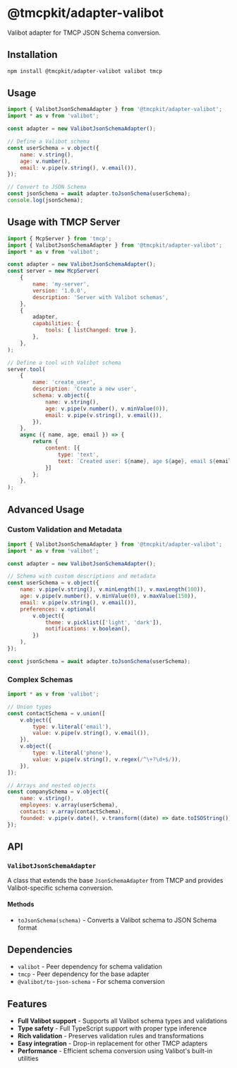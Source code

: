 # @tmcpkit/adapter-valibot

Valibot adapter for TMCP JSON Schema conversion.

## Installation

```bash
npm install @tmcpkit/adapter-valibot valibot tmcp
```

## Usage

```javascript
import { ValibotJsonSchemaAdapter } from '@tmcpkit/adapter-valibot';
import * as v from 'valibot';

const adapter = new ValibotJsonSchemaAdapter();

// Define a Valibot schema
const userSchema = v.object({
	name: v.string(),
	age: v.number(),
	email: v.pipe(v.string(), v.email()),
});

// Convert to JSON Schema
const jsonSchema = await adapter.toJsonSchema(userSchema);
console.log(jsonSchema);
```

## Usage with TMCP Server

```javascript
import { McpServer } from 'tmcp';
import { ValibotJsonSchemaAdapter } from '@tmcpkit/adapter-valibot';
import * as v from 'valibot';

const adapter = new ValibotJsonSchemaAdapter();
const server = new McpServer(
	{
		name: 'my-server',
		version: '1.0.0',
		description: 'Server with Valibot schemas',
	},
	{
		adapter,
		capabilities: {
			tools: { listChanged: true },
		},
	},
);

// Define a tool with Valibot schema
server.tool(
	{
		name: 'create_user',
		description: 'Create a new user',
		schema: v.object({
			name: v.string(),
			age: v.pipe(v.number(), v.minValue(0)),
			email: v.pipe(v.string(), v.email()),
		}),
	},
	async ({ name, age, email }) => {
		return {
			content: [{ 
				type: 'text', 
				text: `Created user: ${name}, age ${age}, email ${email}` 
			}]
		};
	},
);
```

## Advanced Usage

### Custom Validation and Metadata

```javascript
import { ValibotJsonSchemaAdapter } from '@tmcpkit/adapter-valibot';
import * as v from 'valibot';

const adapter = new ValibotJsonSchemaAdapter();

// Schema with custom descriptions and metadata
const userSchema = v.object({
	name: v.pipe(v.string(), v.minLength(1), v.maxLength(100)),
	age: v.pipe(v.number(), v.minValue(0), v.maxValue(150)),
	email: v.pipe(v.string(), v.email()),
	preferences: v.optional(
		v.object({
			theme: v.picklist(['light', 'dark']),
			notifications: v.boolean(),
		})
	),
});

const jsonSchema = await adapter.toJsonSchema(userSchema);
```

### Complex Schemas

```javascript
import * as v from 'valibot';

// Union types
const contactSchema = v.union([
	v.object({
		type: v.literal('email'),
		value: v.pipe(v.string(), v.email()),
	}),
	v.object({
		type: v.literal('phone'),
		value: v.pipe(v.string(), v.regex(/^\+?\d+$/)),
	}),
]);

// Arrays and nested objects
const companySchema = v.object({
	name: v.string(),
	employees: v.array(userSchema),
	contacts: v.array(contactSchema),
	founded: v.pipe(v.date(), v.transform((date) => date.toISOString())),
});
```

## API

### `ValibotJsonSchemaAdapter`

A class that extends the base `JsonSchemaAdapter` from TMCP and provides Valibot-specific schema conversion.

#### Methods

- `toJsonSchema(schema)` - Converts a Valibot schema to JSON Schema format

## Dependencies

- `valibot` - Peer dependency for schema validation
- `tmcp` - Peer dependency for the base adapter
- `@valibot/to-json-schema` - For schema conversion

## Features

- **Full Valibot support** - Supports all Valibot schema types and validations
- **Type safety** - Full TypeScript support with proper type inference
- **Rich validation** - Preserves validation rules and transformations
- **Easy integration** - Drop-in replacement for other TMCP adapters
- **Performance** - Efficient schema conversion using Valibot's built-in utilities
